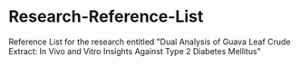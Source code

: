 # Research-Reference-List
Reference List for the research entitled "Dual Analysis of Guava Leaf Crude Extract: In Vivo and Vitro Insights Against Type 2 Diabetes Mellitus"
